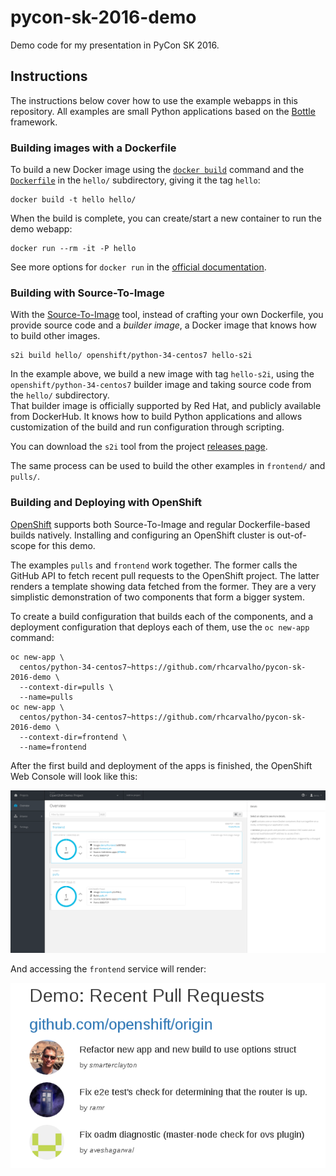 # pycon-sk-2016-demo

Demo code for my presentation in PyCon SK 2016.

## Instructions

The instructions below cover how to use the example webapps in this repository.
All examples are small Python applications based on the
[Bottle](http://bottlepy.org/) framework.

### Building images with a Dockerfile

To build a new Docker image using the [`docker
build`](https://docs.docker.com/engine/reference/commandline/build/) command and
the [`Dockerfile`](https://docs.docker.com/engine/reference/builder/) in the
`hello/` subdirectory, giving it the tag `hello`:

```
docker build -t hello hello/
```

When the build is complete, you can create/start a new container to run the demo
webapp:

```
docker run --rm -it -P hello
```

See more options for `docker run` in the [official
documentation](https://docs.docker.com/engine/reference/run/).

### Building with Source-To-Image

With the [Source-To-Image](https://github.com/openshift/source-to-image) tool,
instead of crafting your own Dockerfile, you provide source code and a *builder
image*, a Docker image that knows how to build other images.

```
s2i build hello/ openshift/python-34-centos7 hello-s2i
```

In the example above, we build a new image with tag `hello-s2i`, using the
`openshift/python-34-centos7` builder image and taking source code from the
`hello/` subdirectory.  
That builder image is officially supported by Red Hat, and publicly available
from DockerHub. It knows how to build Python applications and allows
customization of the build and run configuration through scripting.

You can download the `s2i` tool from the project [releases
page](https://github.com/openshift/source-to-image/releases).

The same process can be used to build the other examples in `frontend/` and
`pulls/`.

### Building and Deploying with OpenShift

[OpenShift](https://github.com/openshift/origin) supports both Source-To-Image
and regular Dockerfile-based builds natively. Installing and configuring an
OpenShift cluster is out-of-scope for this demo.

The examples `pulls` and `frontend` work together. The former calls the GitHub
API to fetch recent pull requests to the OpenShift project. The latter renders a
template showing data fetched from the former. They are a very simplistic
demonstration of two components that form a bigger system.

To create a build configuration that builds each of the components, and a
deployment configuration that deploys each of them, use the `oc new-app`
command:

```
oc new-app \
  centos/python-34-centos7~https://github.com/rhcarvalho/pycon-sk-2016-demo \
  --context-dir=pulls \
  --name=pulls
oc new-app \
  centos/python-34-centos7~https://github.com/rhcarvalho/pycon-sk-2016-demo \
  --context-dir=frontend \
  --name=frontend
```

After the first build and deployment of the apps is finished, the OpenShift Web
Console will look like this:

![OpenShift Web Console - overview of two apps](openshift-web-console-overview.png)

And accessing the `frontend` service will render:

![Demo app screenshot](frontend-pulls-demo-screenshot.png)
